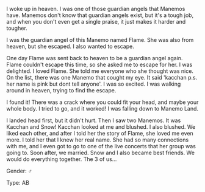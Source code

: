 I woke up in heaven. I was one of those guardian angels that Manemos have. Manemos don't know that guardian angels exist, but it's a tough job, and when you don't even get a single praise, it just makes it harder and tougher.

I was the guardian angel of this Manemo named Flame. She was also from heaven, but she escaped. I also wanted to escape. 

One day Flame was sent back to heaven to be a guardian angel again. Flame couldn't escape this time, so she asked me to escape for her. I was delighted. I loved Flame. She told me everyone who she thought was nice. On the list, there was one Manemo that cought my eye. It said 'kacchan                       p.s. her name is pink but dont tell anyone'. I was so excited. I was walking around in heaven, trying to find the escape. 

I found it! There was a crack where you could fit your head, and maybe your whole body. I tried to go, and it worked! I was falling down to Manemo Land.

I landed head first, but it didn't hurt. Then I saw two Manemos. It was Kacchan and Snow! Kacchan looked at me and blushed. I also blushed. We liked each other, and after I told her the story of Flame, she loved me even more. I told her that I knew her real name. She had so many connections with me, and I even got to go to one of the live concerts that her group was going to. Soon after, we married. Snow and I also became best friends. We would do everything together. The 3 of us...

Gender: ♂

Type: AB

